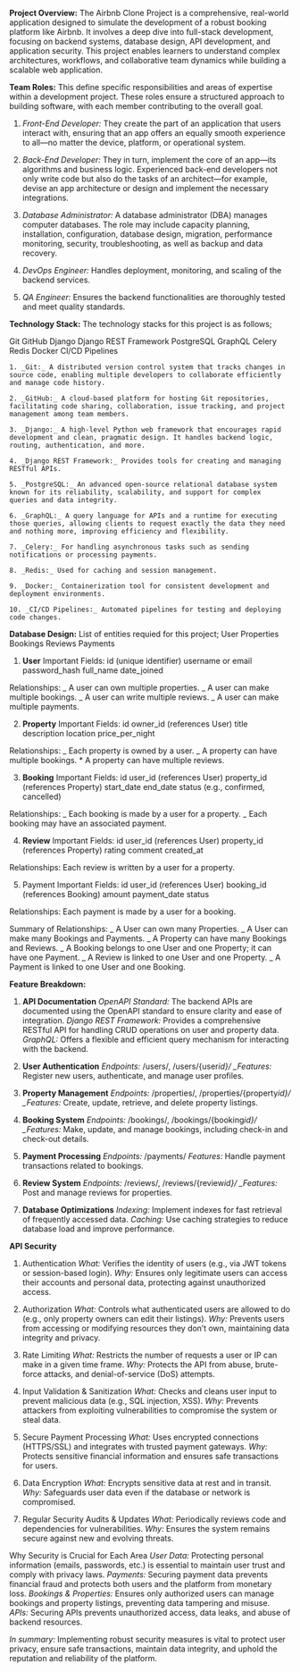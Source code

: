 **Project Overview:**
The Airbnb Clone Project is a comprehensive, real-world application designed to simulate the development of a robust booking platform like Airbnb. It involves a deep dive into full-stack development, focusing on backend systems, database design, API development, and application security. This project enables learners to understand complex architectures, workflows, and collaborative team dynamics while building a scalable web application.

**Team Roles:**
This define specific responsibilities and areas of expertise within a development project. These roles ensure a structured approach to building software, with each member contributing to the overall goal.

1. _Front-End Developer:_ They create the part of an application that users interact with, ensuring that an app offers an equally smooth experience to all—no matter the device, platform, or operational system.

2. _Back-End Developer:_ They in turn, implement the core of an app—its algorithms and business logic. Experienced back-end developers not only write code but also do the tasks of an architect—for example, devise an app architecture or design and implement the necessary integrations.

3. _Database Administrator:_ A database administrator (DBA) manages computer databases. The role may include capacity planning, installation, configuration, database design, migration, performance monitoring, security, troubleshooting, as well as backup and data recovery.

4. _DevOps Engineer:_ Handles deployment, monitoring, and scaling of the backend services.

5. _QA Engineer:_ Ensures the backend functionalities are thoroughly tested and meet quality standards.

**Technology Stack:**
The technology stacks for this project is as follows;

Git
GitHub
Django
Django REST Framework
PostgreSQL
GraphQL
Celery
Redis
Docker
CI/CD Pipelines

    1. _Git:_ A distributed version control system that tracks changes in source code, enabling multiple developers to collaborate efficiently and manage code history.

    2. _GitHub:_ A cloud-based platform for hosting Git repositories, facilitating code sharing, collaboration, issue tracking, and project management among team members.

    3. _Django:_ A high-level Python web framework that encourages rapid development and clean, pragmatic design. It handles backend logic, routing, authentication, and more.

    4. _Django REST Framework:_ Provides tools for creating and managing RESTful APIs.

    5. _PostgreSQL:_ An advanced open-source relational database system known for its reliability, scalability, and support for complex queries and data integrity.

    6. _GraphQL:_ A query language for APIs and a runtime for executing those queries, allowing clients to request exactly the data they need and nothing more, improving efficiency and flexibility.

    7. _Celery:_ For handling asynchronous tasks such as sending notifications or processing payments.

    8. _Redis:_ Used for caching and session management.

    9. _Docker:_ Containerization tool for consistent development and deployment environments.

    10. _CI/CD Pipelines:_ Automated pipelines for testing and deploying code changes.

**Database Design:**
List of entities requied for this project;
User
Properties
Bookings
Reviews
Payments

1. **User**
   Important Fields:
   id (unique identifier)
   username or email
   password_hash
   full_name
   date_joined

Relationships:
_ A user can own multiple properties.
_ A user can make multiple bookings.
_ A user can write multiple reviews.
_ A user can make multiple payments.

2. **Property**
   Important Fields:
   id
   owner_id (references User)
   title
   description
   location
   price_per_night

Relationships:
_ Each property is owned by a user.
_ A property can have multiple bookings. \* A property can have multiple reviews.

3. **Booking**
   Important Fields:
   id
   user_id (references User)
   property_id (references Property)
   start_date
   end_date
   status (e.g., confirmed, cancelled)

Relationships:
_ Each booking is made by a user for a property.
_ Each booking may have an associated payment.

4. **Review**
   Important Fields:
   id
   user_id (references User)
   property_id (references Property)
   rating
   comment
   created_at

Relationships:
Each review is written by a user for a property.

5. Payment
   Important Fields:
   id
   user_id (references User)
   booking_id (references Booking)
   amount
   payment_date
   status

Relationships:
Each payment is made by a user for a booking.

Summary of Relationships:
_ A User can own many Properties.
_ A User can make many Bookings and Payments.
_ A Property can have many Bookings and Reviews.
_ A Booking belongs to one User and one Property; it can have one Payment.
_ A Review is linked to one User and one Property.
_ A Payment is linked to one User and one Booking.

**Feature Breakdown:**

1. **API Documentation**
   _OpenAPI Standard:_ The backend APIs are documented using the OpenAPI standard to ensure clarity and ease of integration.
   _Django REST Framework:_ Provides a comprehensive RESTful API for handling CRUD operations on user and property data.
   _GraphQL:_ Offers a flexible and efficient query mechanism for interacting with the backend.

2. **User Authentication**
   _Endpoints:_ /users/, /users/{user*id}/
   \_Features:* Register new users, authenticate, and manage user profiles.

3. **Property Management**
   _Endpoints:_ /properties/, /properties/{property*id}/
   \_Features:* Create, update, retrieve, and delete property listings.

4. **Booking System**
   _Endpoints:_ /bookings/, /bookings/{booking*id}/
   \_Features:* Make, update, and manage bookings, including check-in and check-out details.

5. **Payment Processing**
   _Endpoints:_ /payments/
   _Features:_ Handle payment transactions related to bookings.

6. **Review System**
   _Endpoints:_ /reviews/, /reviews/{review*id}/
   \_Features:* Post and manage reviews for properties.

7. **Database Optimizations**
   _Indexing:_ Implement indexes for fast retrieval of frequently accessed data.
   _Caching:_ Use caching strategies to reduce database load and improve performance.

**API Security**

1. Authentication
   _What:_ Verifies the identity of users (e.g., via JWT tokens or session-based login).
   _Why:_ Ensures only legitimate users can access their accounts and personal data, protecting against unauthorized access.
2. Authorization
   _What:_ Controls what authenticated users are allowed to do (e.g., only property owners can edit their listings).
   _Why:_ Prevents users from accessing or modifying resources they don’t own, maintaining data integrity and privacy.

3. Rate Limiting
   _What:_ Restricts the number of requests a user or IP can make in a given time frame.
   _Why:_ Protects the API from abuse, brute-force attacks, and denial-of-service (DoS) attempts.

4. Input Validation & Sanitization
   _What:_ Checks and cleans user input to prevent malicious data (e.g., SQL injection, XSS).
   _Why:_ Prevents attackers from exploiting vulnerabilities to compromise the system or steal data.

5. Secure Payment Processing
   _What:_ Uses encrypted connections (HTTPS/SSL) and integrates with trusted payment gateways.
   _Why:_ Protects sensitive financial information and ensures safe transactions for users.

6. Data Encryption
   _What:_ Encrypts sensitive data at rest and in transit.
   _Why:_ Safeguards user data even if the database or network is compromised.

7. Regular Security Audits & Updates
   _What:_ Periodically reviews code and dependencies for vulnerabilities.
   _Why:_ Ensures the system remains secure against new and evolving threats.

Why Security is Crucial for Each Area
_User Data:_ Protecting personal information (emails, passwords, etc.) is essential to maintain user trust and comply with privacy laws.
_Payments:_ Securing payment data prevents financial fraud and protects both users and the platform from monetary loss.
_Bookings & Properties:_ Ensures only authorized users can manage bookings and property listings, preventing data tampering and misuse.
_APIs:_ Securing APIs prevents unauthorized access, data leaks, and abuse of backend resources.

_In summary:_
Implementing robust security measures is vital to protect user privacy, ensure safe transactions, maintain data integrity, and uphold the reputation and reliability of the platform.
